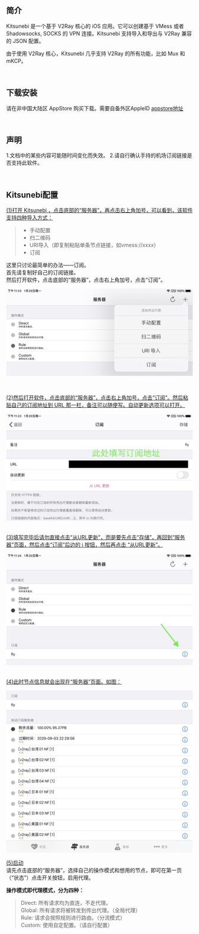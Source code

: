 简介
--
Kitsunebi 是一个基于 V2Ray 核心的 iOS 应用。它可以创建基于 VMess 或者 Shadowsocks, SOCKS 的 VPN 连接。Kitsunebi 支持导入和导出与 V2Ray 兼容的 JSON 配置。

由于使用 V2Ray 核心，Kitsunebi 几乎支持 V2Ray 的所有功能，比如 Mux 和 mKCP。  

<br/>

下载安装
----

请在非中国大陆区 AppStore 购买下载。需要自备外区AppleID
[appstore地址](https://apps.apple.com/us/app/kitsunebi-proxy-utility/id1446584073)  

<br/>

声明
----
1.文档中的某些内容可能随时间变化而失效。
2.请自行确认手持的机场订阅链接是否支持此软件。   


<br/>

Kitsunebi配置
---



[(1)打开 Kitsunebi ，点击底部的“服务器”，再点击右上角加号，可以看到，该软件支持四种导入方式：]()

>   - 手动配置
>   - 扫二维码
>   - URI导入（即复制粘贴单条节点链接，如vmess://xxxx）
>   - 订阅
  
  
这里只讨论最简单的办法——订阅。  
首先请复制好自己的订阅链接。  
然后打开软件，点击底部的“服务器”，点击右上角加号，点击“订阅”。  


![ios-1](./images/V2rayX/ios-1.jpg)  

<br/>

[(2)然后打开软件，点击底部的“服务器”，点击右上角加号，点击“订阅”。然后粘贴自己的订阅地址到 URL 那一栏，备注可以随便写。自动更新选项可以打开。  ]()  

![ios-1](./images/V2rayX/ios-2.jpg)  
<br/>  

[(3)填写完毕后请勿直接点击“从URL更新”，而是要先点击“存储”，再回到“服务器”页面，然后点击“订阅”后边的 i 按钮，然后再点击 “从URL更新”。]()  

![ios-1](./images/V2rayX/ios-3.jpg)  
<br/>   


[(4)此时节点信息就会出现在“服务器”页面。如图：  ]()  

![ios-1](./images/V2rayX/ios-4.jpg)
<br/>


[(5)启动]()  
请先点击底部的“服务器”，选择自己的操作模式和想用的节点，即可在第一页（“状态”）点击开关按钮，启用代理。  

**操作模式即代理模式，分为四种：**  

> Direct: 所有请求均为直连，不走代理。  
> Global: 所有请求将被转发到传出代理。（全局代理）  
> Rule: 请求会按照规则进行路由。（分流模式）  
> Custom: 使用自定配置。（请自行配置）  









